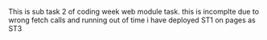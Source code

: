 This is sub task 2 of coding week web module task.
this is incomplte due to wrong fetch calls and running out of time
i have deployed ST1 on pages as ST3
